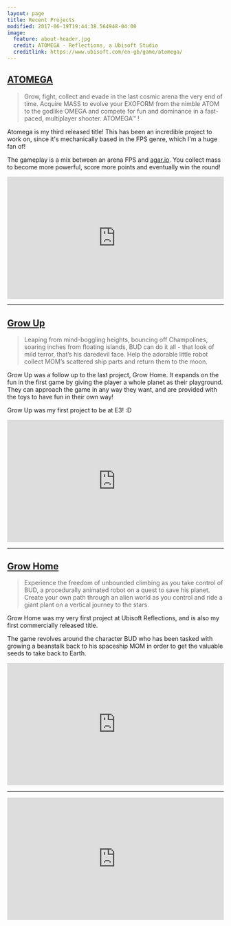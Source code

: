 ```yaml
---
layout: page
title: Recent Projects
modified: 2017-06-19T19:44:38.564948-04:00
image:
  feature: about-header.jpg
  credit: ATOMEGA - Reflections, a Ubisoft Studio
  creditlink: https://www.ubisoft.com/en-gb/game/atomega/
---
```


## [ATOMEGA](http://store.steampowered.com/app/619880/ATOMEGA/)

> Grow, fight, collect and evade in the last cosmic arena the very end of time. Acquire MASS to evolve your EXOFORM from the nimble ATOM to the godlike OMEGA and compete for fun and dominance in a fast-paced, multiplayer shooter. ATOMEGA™ !

Atomega is my third released title! This has been an incredible project to work on, since it's mechanically based in the FPS genre, which I'm a huge fan of!

The gameplay is a mix between an arena FPS and [agar.io](http://agar.io/). You collect mass to become more powerful, score more points and eventually win the round!

<div style="position:relative;height:0;padding-bottom:56.25%"><iframe src="https://www.youtube.com/embed/ei1T4fxPmAc" width="640" height="360" frameborder="0" style="position:absolute;width:100%;height:100%;left:0" allowfullscreen></iframe></div>

---

## [Grow Up](http://store.steampowered.com/app/426790/Grow_Up/)

> Leaping from mind-boggling heights, bouncing off Champolines, soaring inches from floating islands, BUD can do it all - that look of mild terror, that’s his daredevil face. Help the adorable little robot collect MOM’s scattered ship parts and return them to the moon.

Grow Up was a follow up to the last project, Grow Home. It expands on the fun in the first game by giving the player a whole planet as their playground. They can approach the game in any way they want, and are provided with the toys to have fun in their own way!

Grow Up was my first project to be at E3! :D

<div style="position:relative;height:0;padding-bottom:56.25%"><iframe src="https://www.youtube.com/embed/HNSgHJqk74w?ecver=2" width="640" height="360" frameborder="0" style="position:absolute;width:100%;height:100%;left:0" allowfullscreen></iframe></div>

---

## [Grow Home](http://store.steampowered.com/app/323320/Grow_Home/)

> Experience the freedom of unbounded climbing as you take control of BUD, a procedurally animated robot on a quest to save his planet. Create your own path through an alien world as you control and ride a giant plant on a vertical journey to the stars.

Grow Home was my very first project at Ubisoft Reflections, and is also my first commercially released title.

The game revolves around the character BUD who has been tasked with growing a beanstalk back to his spaceship MOM in order to get the valuable seeds to take back to Earth.

<div style="position:relative;height:0;padding-bottom:56.25%"><iframe src="https://www.youtube.com/embed/M8fFuakH2zM?ecver=2" width="640" height="360" frameborder="0" style="position:absolute;width:100%;height:100%;left:0" allowfullscreen></iframe></div>

----

<div style="position:relative;height:0;padding-bottom:56.25%"><iframe src="https://www.youtube.com/embed/CQajKGzIsRQ?ecver=2" width="640" height="360" frameborder="0" style="position:absolute;width:100%;height:100%;left:0" allowfullscreen></iframe></div>
